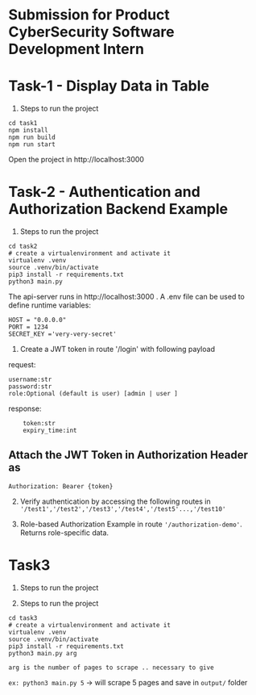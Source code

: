 # Submission for Product CyberSecurity Software Development Intern

# Task-1 - Display Data in Table

1. Steps to run the project

```
cd task1
npm install
npm run build
npm run start
```

Open the project in http://localhost:3000


# Task-2 - Authentication and Authorization Backend Example

1. Steps to run the project

```
cd task2
# create a virtualenvironment and activate it
virtualenv .venv
source .venv/bin/activate
pip3 install -r requirements.txt
python3 main.py

```

The  api-server runs in http://localhost:3000 .
A .env file can be used to define runtime variables:
```
HOST = "0.0.0.0"
PORT = 1234
SECRET_KEY ='very-very-secret'   

```

1. Create a JWT token in route '/login' with following payload


request:
```
username:str
password:str
role:Optional (default is user) [admin | user ]

```

response:
```
    token:str
    expiry_time:int

```


## Attach the JWT Token in Authorization Header as

`Authorization: Bearer {token}`


2. Verify authentication by accessing the following routes in ` '/test1','/test2','/test3','/test4','/test5'...,'/test10'`


3. Role-based Authorization Example in route `'/authorization-demo'`. Returns role-specific data.


# Task3

1. Steps to run the project

1. Steps to run the project

```
cd task3
# create a virtualenvironment and activate it
virtualenv .venv
source .venv/bin/activate
pip3 install -r requirements.txt
python3 main.py arg

```
`arg is the number of pages to scrape .. necessary to give `

`ex: python3 main.py 5` -> will scrape 5 pages and save in `output/` folder